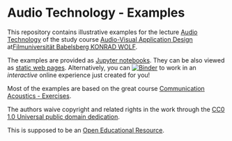 Audio Technology - Examples
===========================

This repository contains illustrative examples for the lecture
[Audio Technology](https://github.com/Filmuni-AVAD/audiotechnology)
of the study course [Audio-Visual Application
Design](http://www.filmuniversitaet.de/en/study-application/ma-courses/av-application-design.html)
at[Filmuniversität Babelsberg KONRAD WOLF](http://www.filmuniversitaet.de).

The examples are provided as [Jupyter notebooks](http://jupyter.org/).
They can be also viewed as [static web pages](http://nbviewer.ipython.org/github/Filmuni-AVAD/audiotechnology-examples/blob/master/index.ipynb).
Alternatively, you can [![Binder](http://mybinder.org/badge.svg)](http://mybinder.org/repo/Filmuni-AVAD/audiotechnology-examples) to work in an *interactive* online experience just created for you!

Most of the examples are based on the great course
[Communication Acoustics -
Exercises](https://github.com/spatialaudio/communication-acoustics-exercises).

The authors waive copyright and related rights in the work through the
[CC0 1.0 Universal public domain dedication](http://creativecommons.org/publicdomain/zero/1.0/).

This is supposed to be an [Open Educational Resource](https://en.wikipedia.org/wiki/Open_educational_resources).
